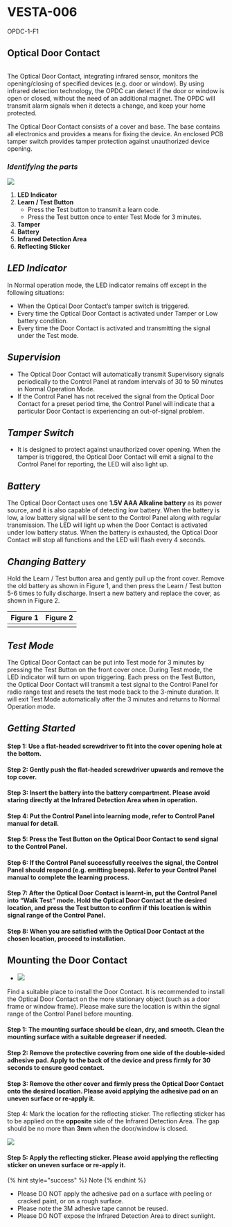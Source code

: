 # VESTA-006

OPDC-1-F1

## Optical Door Contact

<figure><img src=".gitbook/assets/image (1) (1) (1) (1) (1) (1) (1) (1) (1) (1) (1) (1) (1) (1) (1).png" alt=""><figcaption></figcaption></figure>

The Optical Door Contact, integrating infrared sensor, monitors the opening/closing of specified devices (e.g. door or window). By using infrared detection technology, the OPDC can detect if the door or window is open or closed, without the need of an additional magnet. The OPDC will transmit alarm signals when it detects a change, and keep your home protected.

The Optical Door Contact consists of a cover and base. The base contains all electronics and provides a means for fixing the device. An enclosed PCB tamper switch provides tamper protection against unauthorized device opening.

### _**Identifying the parts**_

![](<.gitbook/assets/0 (13).png>)

1. **LED Indicator**
2. **Learn / Test Button**
   * Press the Test button to transmit a learn code.
   * Press the Test button once to enter Test Mode for 3 minutes.
3. **Tamper**
4. **Battery**
5. **Infrared Detection Area**
6. **Reflecting Sticker**

## _**LED Indicator**_

In Normal operation mode, the LED indicator remains off except in the following situations:

* When the Optical Door Contact’s tamper switch is triggered.
* Every time the Optical Door Contact is activated under Tamper or Low battery condition.
* Every time the Door Contact is activated and transmitting the signal under the Test mode.

## _**Supervision**_

* The Optical Door Contact will automatically transmit Supervisory signals periodically to the Control Panel at random intervals of 30 to 50 minutes in Normal Operation Mode.
* If the Control Panel has not received the signal from the Optical Door Contact for a preset period time, the Control Panel will indicate that a particular Door Contact is experiencing an out-of-signal problem.

## _**Tamper Switch**_

* It is designed to protect against unauthorized cover opening. When the tamper is triggered, the Optical Door Contact will emit a signal to the Control Panel for reporting, the LED will also light up.

## _**Battery**_

The Optical Door Contact uses one **1.5V AAA Alkaline battery** as its power source, and it is also capable of detecting low battery. When the battery is low, a low battery signal will be sent to the Control Panel along with regular transmission. The LED will light up when the Door Contact is activated under low battery status. When the battery is exhausted, the Optical Door Contact will stop all functions and the LED will flash every 4 seconds.

## _**Changing Battery**_

Hold the Learn / Test button area and gently pull up the front cover. Remove the old battery as shown in Figure 1, and then press the Learn / Test button 5-6 times to fully discharge. Insert a new battery and replace the cover, as shown in Figure 2.

| Figure 1                                                           | Figure 2                                                           |
| ------------------------------------------------------------------ | ------------------------------------------------------------------ |
| <img src=".gitbook/assets/1 (11).png" alt="" data-size="original"> | <img src=".gitbook/assets/2 (11).png" alt="" data-size="original"> |

## _**Test Mode**_

The Optical Door Contact can be put into Test mode for 3 minutes by pressing the Test Button on the front cover once. During Test mode, the LED indicator will turn on upon triggering. Each press on the Test Button, the Optical Door Contact will transmit a test signal to the Control Panel for radio range test and resets the test mode back to the 3-minute duration. It will exit Test Mode automatically after the 3 minutes and returns to Normal Operation mode.

## _**Getting Started**_

#### Step 1:  Use a flat-headed screwdriver to fit into the cover opening hole at the bottom.

#### Step 2:  Gently push the flat-headed screwdriver upwards and remove the top cover.

#### Step 3:  Insert the battery into the battery compartment. Please avoid staring directly at the Infrared Detection Area when in operation.

#### Step 4:  Put the Control Panel into learning mode, refer to Control Panel manual for detail.

#### Step 5:  Press the Test Button on the Optical Door Contact to send signal to the Control Panel.

#### Step 6:  If the Control Panel successfully receives the signal, the Control Panel should respond (e.g. emitting beeps). Refer to your Control Panel manual to complete the learning process.

#### Step 7:  After the Optical Door Contact is learnt-in, put the Control Panel into “**Walk Test**” mode. Hold the Optical Door Contact at the desired location, and press the Test button to confirm if this location is within signal range of the Control Panel.

#### Step 8:  When you are satisfied with the Optical Door Contact at the chosen location, proceed to installation.

## Mounting the Door Contact

* ![](<.gitbook/assets/3 (10).png>)

Find a suitable place to install the Door Contact. It is recommended to install the Optical Door Contact on the more stationary object (such as a door frame or window frame). Please make sure the location is within the signal range of the Control Panel before mounting.

#### Step 1:  The mounting surface should be clean, dry, and smooth. Clean the mounting surface with a suitable degreaser if needed.

#### Step 2:  Remove the protective covering from one side of the double-sided adhesive pad. Apply to the back of the device and press firmly for 30 seconds to ensure good contact.

#### Step 3:  Remove the other cover and firmly press the Optical Door Contact onto the desired location. Please avoid applying the adhesive pad on an uneven surface or re-apply it.

Step 4: Mark the location for the reflecting sticker. The reflecting sticker has to be applied on the **opposite** side of the Infrared Detection Area. The gap should be no more than **3mm** when the door/window is closed.

![](<.gitbook/assets/4 (11).png>)

#### Step 5:  Apply the reflecting sticker. Please avoid applying the reflecting sticker on uneven surface or re-apply it.

{% hint style="success" %}
Note
{% endhint %}

* Please DO NOT apply the adhesive pad on a surface with peeling or cracked paint, or on a rough surface.
* Please note the 3M adhesive tape cannot be reused.
* Please DO NOT expose the Infrared Detection Area to direct sunlight.
